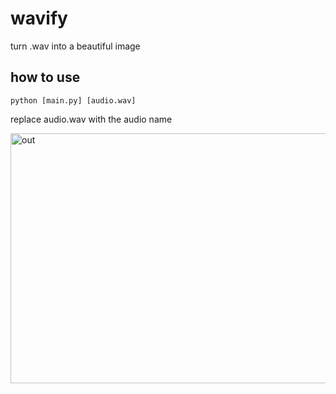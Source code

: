 # wavify
turn .wav into a beautiful image

## how to use
```
python [main.py] [audio.wav]
```
replace audio.wav with the audio name

<img width="1000" height="400" alt="out" src="https://github.com/user-attachments/assets/e0e0cede-b4a4-4ae1-b7ff-4b14816362a9" />
